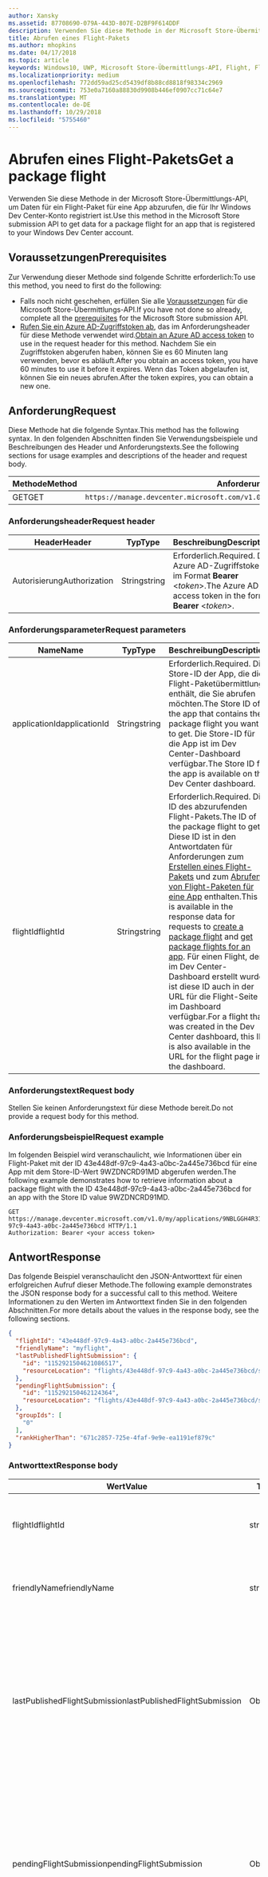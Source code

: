 ```yaml
---
author: Xansky
ms.assetid: 87708690-079A-443D-807E-D2BF9F614DDF
description: Verwenden Sie diese Methode in der Microsoft Store-Übermittlungs-API, um Daten für ein Flight-Paket für eine App abzurufen, die für Ihr Windows Dev Center-Konto registriert ist.
title: Abrufen eines Flight-Pakets
ms.author: mhopkins
ms.date: 04/17/2018
ms.topic: article
keywords: Windows10, UWP, Microsoft Store-Übermittlungs-API, Flight, Flight-Pakete
ms.localizationpriority: medium
ms.openlocfilehash: 772dd59ad25cd5439df8b88cd8818f98334c2969
ms.sourcegitcommit: 753e0a7160a88830d9908b446ef0907cc71c64e7
ms.translationtype: MT
ms.contentlocale: de-DE
ms.lasthandoff: 10/29/2018
ms.locfileid: "5755460"
---
```

# <a name="get-a-package-flight"></a><span data-ttu-id="2fbb5-104">Abrufen eines Flight-Pakets</span><span class="sxs-lookup"><span data-stu-id="2fbb5-104">Get a package flight</span></span>

<span data-ttu-id="2fbb5-105">Verwenden Sie diese Methode in der Microsoft Store-Übermittlungs-API, um Daten für ein Flight-Paket für eine App abzurufen, die für Ihr Windows Dev Center-Konto registriert ist.</span><span class="sxs-lookup"><span data-stu-id="2fbb5-105">Use this method in the Microsoft Store submission API to get data for a package flight for an app that is registered to your Windows Dev Center account.</span></span>

## <a name="prerequisites"></a><span data-ttu-id="2fbb5-106">Voraussetzungen</span><span class="sxs-lookup"><span data-stu-id="2fbb5-106">Prerequisites</span></span>

<span data-ttu-id="2fbb5-107">Zur Verwendung dieser Methode sind folgende Schritte erforderlich:</span><span class="sxs-lookup"><span data-stu-id="2fbb5-107">To use this method, you need to first do the following:</span></span>

* <span data-ttu-id="2fbb5-108">Falls noch nicht geschehen, erfüllen Sie alle [Voraussetzungen](create-and-manage-submissions-using-windows-store-services.md#prerequisites) für die Microsoft Store-Übermittlungs-API.</span><span class="sxs-lookup"><span data-stu-id="2fbb5-108">If you have not done so already, complete all the [prerequisites](create-and-manage-submissions-using-windows-store-services.md#prerequisites) for the Microsoft Store submission API.</span></span>
* <span data-ttu-id="2fbb5-109">[Rufen Sie ein Azure AD-Zugriffstoken ab](create-and-manage-submissions-using-windows-store-services.md#obtain-an-azure-ad-access-token), das im Anforderungsheader für diese Methode verwendet wird.</span><span class="sxs-lookup"><span data-stu-id="2fbb5-109">[Obtain an Azure AD access token](create-and-manage-submissions-using-windows-store-services.md#obtain-an-azure-ad-access-token) to use in the request header for this method.</span></span> <span data-ttu-id="2fbb5-110">Nachdem Sie ein Zugriffstoken abgerufen haben, können Sie es 60 Minuten lang verwenden, bevor es abläuft.</span><span class="sxs-lookup"><span data-stu-id="2fbb5-110">After you obtain an access token, you have 60 minutes to use it before it expires.</span></span> <span data-ttu-id="2fbb5-111">Wenn das Token abgelaufen ist, können Sie ein neues abrufen.</span><span class="sxs-lookup"><span data-stu-id="2fbb5-111">After the token expires, you can obtain a new one.</span></span>

## <a name="request"></a><span data-ttu-id="2fbb5-112">Anforderung</span><span class="sxs-lookup"><span data-stu-id="2fbb5-112">Request</span></span>

<span data-ttu-id="2fbb5-113">Diese Methode hat die folgende Syntax.</span><span class="sxs-lookup"><span data-stu-id="2fbb5-113">This method has the following syntax.</span></span> <span data-ttu-id="2fbb5-114">In den folgenden Abschnitten finden Sie Verwendungsbeispiele und Beschreibungen des Header und Anforderungstexts.</span><span class="sxs-lookup"><span data-stu-id="2fbb5-114">See the following sections for usage examples and descriptions of the header and request body.</span></span>

| <span data-ttu-id="2fbb5-115">Methode</span><span class="sxs-lookup"><span data-stu-id="2fbb5-115">Method</span></span> | <span data-ttu-id="2fbb5-116">Anforderungs-URI</span><span class="sxs-lookup"><span data-stu-id="2fbb5-116">Request URI</span></span>                                                      |
|--------|------------------------------------------------------------------|
| <span data-ttu-id="2fbb5-117">GET</span><span class="sxs-lookup"><span data-stu-id="2fbb5-117">GET</span></span>    | ```https://manage.devcenter.microsoft.com/v1.0/my/applications/{applicationId}/flights/{flightId}``` |


### <a name="request-header"></a><span data-ttu-id="2fbb5-118">Anforderungsheader</span><span class="sxs-lookup"><span data-stu-id="2fbb5-118">Request header</span></span>

| <span data-ttu-id="2fbb5-119">Header</span><span class="sxs-lookup"><span data-stu-id="2fbb5-119">Header</span></span>        | <span data-ttu-id="2fbb5-120">Typ</span><span class="sxs-lookup"><span data-stu-id="2fbb5-120">Type</span></span>   | <span data-ttu-id="2fbb5-121">Beschreibung</span><span class="sxs-lookup"><span data-stu-id="2fbb5-121">Description</span></span>                                                                 |
|---------------|--------|-----------------------------------------------------------------------------|
| <span data-ttu-id="2fbb5-122">Autorisierung</span><span class="sxs-lookup"><span data-stu-id="2fbb5-122">Authorization</span></span> | <span data-ttu-id="2fbb5-123">String</span><span class="sxs-lookup"><span data-stu-id="2fbb5-123">string</span></span> | <span data-ttu-id="2fbb5-124">Erforderlich.</span><span class="sxs-lookup"><span data-stu-id="2fbb5-124">Required.</span></span> <span data-ttu-id="2fbb5-125">Das Azure AD-Zugriffstoken im Format **Bearer** &lt;*token*&gt;.</span><span class="sxs-lookup"><span data-stu-id="2fbb5-125">The Azure AD access token in the form **Bearer** &lt;*token*&gt;.</span></span> |


### <a name="request-parameters"></a><span data-ttu-id="2fbb5-126">Anforderungsparameter</span><span class="sxs-lookup"><span data-stu-id="2fbb5-126">Request parameters</span></span>

| <span data-ttu-id="2fbb5-127">Name</span><span class="sxs-lookup"><span data-stu-id="2fbb5-127">Name</span></span>        | <span data-ttu-id="2fbb5-128">Typ</span><span class="sxs-lookup"><span data-stu-id="2fbb5-128">Type</span></span>   | <span data-ttu-id="2fbb5-129">Beschreibung</span><span class="sxs-lookup"><span data-stu-id="2fbb5-129">Description</span></span>                                                                 |
|---------------|--------|-----------------------------------------------------------------------------|
| <span data-ttu-id="2fbb5-130">applicationId</span><span class="sxs-lookup"><span data-stu-id="2fbb5-130">applicationId</span></span> | <span data-ttu-id="2fbb5-131">String</span><span class="sxs-lookup"><span data-stu-id="2fbb5-131">string</span></span> | <span data-ttu-id="2fbb5-132">Erforderlich.</span><span class="sxs-lookup"><span data-stu-id="2fbb5-132">Required.</span></span> <span data-ttu-id="2fbb5-133">Die Store-ID der App, die die Flight-Paketübermittlung enthält, die Sie abrufen möchten.</span><span class="sxs-lookup"><span data-stu-id="2fbb5-133">The Store ID of the app that contains the package flight you want to get.</span></span> <span data-ttu-id="2fbb5-134">Die Store-ID für die App ist im Dev Center-Dashboard verfügbar.</span><span class="sxs-lookup"><span data-stu-id="2fbb5-134">The Store ID for the app is available on the Dev Center dashboard.</span></span>  |
| <span data-ttu-id="2fbb5-135">flightId</span><span class="sxs-lookup"><span data-stu-id="2fbb5-135">flightId</span></span> | <span data-ttu-id="2fbb5-136">String</span><span class="sxs-lookup"><span data-stu-id="2fbb5-136">string</span></span> | <span data-ttu-id="2fbb5-137">Erforderlich.</span><span class="sxs-lookup"><span data-stu-id="2fbb5-137">Required.</span></span> <span data-ttu-id="2fbb5-138">Die ID des abzurufenden Flight-Pakets.</span><span class="sxs-lookup"><span data-stu-id="2fbb5-138">The ID of the package flight to get.</span></span> <span data-ttu-id="2fbb5-139">Diese ID ist in den Antwortdaten für Anforderungen zum [Erstellen eines Flight-Pakets](create-a-flight.md) und zum [Abrufen von Flight-Paketen für eine App](get-flights-for-an-app.md) enthalten.</span><span class="sxs-lookup"><span data-stu-id="2fbb5-139">This ID is available in the response data for requests to [create a package flight](create-a-flight.md) and [get package flights for an app](get-flights-for-an-app.md).</span></span> <span data-ttu-id="2fbb5-140">Für einen Flight, der im Dev Center-Dashboard erstellt wurde, ist diese ID auch in der URL für die Flight-Seite im Dashboard verfügbar.</span><span class="sxs-lookup"><span data-stu-id="2fbb5-140">For a flight that was created in the Dev Center dashboard, this ID is also available in the URL for the flight page in the dashboard.</span></span>  |


### <a name="request-body"></a><span data-ttu-id="2fbb5-141">Anforderungstext</span><span class="sxs-lookup"><span data-stu-id="2fbb5-141">Request body</span></span>

<span data-ttu-id="2fbb5-142">Stellen Sie keinen Anforderungstext für diese Methode bereit.</span><span class="sxs-lookup"><span data-stu-id="2fbb5-142">Do not provide a request body for this method.</span></span>

### <a name="request-example"></a><span data-ttu-id="2fbb5-143">Anforderungsbeispiel</span><span class="sxs-lookup"><span data-stu-id="2fbb5-143">Request example</span></span>

<span data-ttu-id="2fbb5-144">Im folgenden Beispiel wird veranschaulicht, wie Informationen über ein Flight-Paket mit der ID 43e448df-97c9-4a43-a0bc-2a445e736bcd für eine App mit dem Store-ID-Wert 9WZDNCRD91MD abgerufen werden.</span><span class="sxs-lookup"><span data-stu-id="2fbb5-144">The following example demonstrates how to retrieve information about a package flight with the ID 43e448df-97c9-4a43-a0bc-2a445e736bcd for an app with the Store ID value 9WZDNCRD91MD.</span></span>

```
GET https://manage.devcenter.microsoft.com/v1.0/my/applications/9NBLGGH4R315/flights/43e448df-97c9-4a43-a0bc-2a445e736bcd HTTP/1.1
Authorization: Bearer <your access token>
```

## <a name="response"></a><span data-ttu-id="2fbb5-145">Antwort</span><span class="sxs-lookup"><span data-stu-id="2fbb5-145">Response</span></span>

<span data-ttu-id="2fbb5-146">Das folgende Beispiel veranschaulicht den JSON-Antworttext für einen erfolgreichen Aufruf dieser Methode.</span><span class="sxs-lookup"><span data-stu-id="2fbb5-146">The following example demonstrates the JSON response body for a successful call to this method.</span></span> <span data-ttu-id="2fbb5-147">Weitere Informationen zu den Werten im Antworttext finden Sie in den folgenden Abschnitten.</span><span class="sxs-lookup"><span data-stu-id="2fbb5-147">For more details about the values in the response body, see the following sections.</span></span>

```json
{
  "flightId": "43e448df-97c9-4a43-a0bc-2a445e736bcd",
  "friendlyName": "myflight",
  "lastPublishedFlightSubmission": {
    "id": "1152921504621086517",
    "resourceLocation": "flights/43e448df-97c9-4a43-a0bc-2a445e736bcd/submissions/1152921504621086517"
  },
  "pendingFlightSubmission": {
    "id": "115292150462124364",
    "resourceLocation": "flights/43e448df-97c9-4a43-a0bc-2a445e736bcd/submissions/1152921504621243647"
  },
  "groupIds": [
    "0"
  ],
  "rankHigherThan": "671c2857-725e-4faf-9e9e-ea1191ef879c"
}
```

### <a name="response-body"></a><span data-ttu-id="2fbb5-148">Antworttext</span><span class="sxs-lookup"><span data-stu-id="2fbb5-148">Response body</span></span>

| <span data-ttu-id="2fbb5-149">Wert</span><span class="sxs-lookup"><span data-stu-id="2fbb5-149">Value</span></span>      | <span data-ttu-id="2fbb5-150">Typ</span><span class="sxs-lookup"><span data-stu-id="2fbb5-150">Type</span></span>   | <span data-ttu-id="2fbb5-151">Beschreibung</span><span class="sxs-lookup"><span data-stu-id="2fbb5-151">Description</span></span>                                                                                                                                                                                                                                                                         |
|------------|--------|----------------------------------------------------------------------------------------------------------------------------------------------------------------------------------------------------------------------------------------------------------------------------------------|
| <span data-ttu-id="2fbb5-152">flightId</span><span class="sxs-lookup"><span data-stu-id="2fbb5-152">flightId</span></span>            | <span data-ttu-id="2fbb5-153">string</span><span class="sxs-lookup"><span data-stu-id="2fbb5-153">string</span></span>  | <span data-ttu-id="2fbb5-154">Die ID für das Flight-Paket.</span><span class="sxs-lookup"><span data-stu-id="2fbb5-154">The ID for the package flight.</span></span> <span data-ttu-id="2fbb5-155">Dieser Wert wird von Dev Center bereitgestellt.</span><span class="sxs-lookup"><span data-stu-id="2fbb5-155">This value is supplied by Dev Center.</span></span>  |
| <span data-ttu-id="2fbb5-156">friendlyName</span><span class="sxs-lookup"><span data-stu-id="2fbb5-156">friendlyName</span></span>           | <span data-ttu-id="2fbb5-157">string</span><span class="sxs-lookup"><span data-stu-id="2fbb5-157">string</span></span>  | <span data-ttu-id="2fbb5-158">Der Name des Flight-Pakets nach Vorgabe des Entwicklers.</span><span class="sxs-lookup"><span data-stu-id="2fbb5-158">The name of the package flight, as specified by the developer.</span></span>   |  
| <span data-ttu-id="2fbb5-159">lastPublishedFlightSubmission</span><span class="sxs-lookup"><span data-stu-id="2fbb5-159">lastPublishedFlightSubmission</span></span>       | <span data-ttu-id="2fbb5-160">Objekt</span><span class="sxs-lookup"><span data-stu-id="2fbb5-160">object</span></span> | <span data-ttu-id="2fbb5-161">Ein Objekt, das Informationen über die letzte veröffentlichte Übermittlung für das Flight-Paket enthält.</span><span class="sxs-lookup"><span data-stu-id="2fbb5-161">An object that provides information about the last published submission for the package flight.</span></span> <span data-ttu-id="2fbb5-162">Weitere Informationen finden Sie unten im Abschnitt [Übermittlungsobjekt](#submission_object).</span><span class="sxs-lookup"><span data-stu-id="2fbb5-162">For more information, see the [Submission object](#submission_object) section below.</span></span>  |
| <span data-ttu-id="2fbb5-163">pendingFlightSubmission</span><span class="sxs-lookup"><span data-stu-id="2fbb5-163">pendingFlightSubmission</span></span>        | <span data-ttu-id="2fbb5-164">Objekt</span><span class="sxs-lookup"><span data-stu-id="2fbb5-164">object</span></span>  |  <span data-ttu-id="2fbb5-165">Ein Objekt, das Informationen über die aktuell ausstehende Übermittlung für das Flight-Paket enthält.</span><span class="sxs-lookup"><span data-stu-id="2fbb5-165">An object that provides information about the current pending submission for the package flight.</span></span> <span data-ttu-id="2fbb5-166">Weitere Informationen finden Sie unten im Abschnitt [Übermittlungsobjekt](#submission_object).</span><span class="sxs-lookup"><span data-stu-id="2fbb5-166">For more information, see the [Submission object](#submission_object) section below.</span></span>  |   
| <span data-ttu-id="2fbb5-167">groupIds</span><span class="sxs-lookup"><span data-stu-id="2fbb5-167">groupIds</span></span>           | <span data-ttu-id="2fbb5-168">array</span><span class="sxs-lookup"><span data-stu-id="2fbb5-168">array</span></span>  | <span data-ttu-id="2fbb5-169">Ein Array von Zeichenfolgen, die die IDs der Test-Flight-Gruppen enthalten, die dem Flight-Paket zugeordnet sind.</span><span class="sxs-lookup"><span data-stu-id="2fbb5-169">An array of strings that contain the IDs of the flight groups that are associated with the package flight.</span></span> <span data-ttu-id="2fbb5-170">Weitere Informationen zu Test-Flight-Gruppen finden Sie unter [Flight-Pakete](https://msdn.microsoft.com/windows/uwp/publish/package-flights).</span><span class="sxs-lookup"><span data-stu-id="2fbb5-170">For more information about flight groups, see [Package flights](https://msdn.microsoft.com/windows/uwp/publish/package-flights).</span></span>   |
| <span data-ttu-id="2fbb5-171">rankHigherThan</span><span class="sxs-lookup"><span data-stu-id="2fbb5-171">rankHigherThan</span></span>           | <span data-ttu-id="2fbb5-172">string</span><span class="sxs-lookup"><span data-stu-id="2fbb5-172">string</span></span>  | <span data-ttu-id="2fbb5-173">Der Anzeigename des Flight-Pakets, das den unmittelbar niedrigeren Rang als das aktuelle Flight-Paket erhält.</span><span class="sxs-lookup"><span data-stu-id="2fbb5-173">The friendly name of the package flight that is ranked immediately lower than the current package flight.</span></span> <span data-ttu-id="2fbb5-174">Weitere Informationen zur Bewertung von Test-Flight-Gruppen finden Sie unter [Flight-Pakete](https://msdn.microsoft.com/windows/uwp/publish/package-flights).</span><span class="sxs-lookup"><span data-stu-id="2fbb5-174">For more information about ranking flight groups, see [Package flights](https://msdn.microsoft.com/windows/uwp/publish/package-flights).</span></span>  |


<span id="submission_object" />

### <a name="submission-object"></a><span data-ttu-id="2fbb5-175">Übermittlungsobjekt</span><span class="sxs-lookup"><span data-stu-id="2fbb5-175">Submission object</span></span>

<span data-ttu-id="2fbb5-176">Die Werte *LastPublishedFlightSubmission* und *PendingFlightSubmission* im Antworttext enthalten Objekte mit Ressourceninformationen über eine Übermittlung für das Flight-Paket.</span><span class="sxs-lookup"><span data-stu-id="2fbb5-176">The *lastPublishedFlightSubmission* and *pendingFlightSubmission* values in the response body contain objects that provide resource information about a submission for the package flight.</span></span> <span data-ttu-id="2fbb5-177">Diese Objekte enthalten folgende Werte.</span><span class="sxs-lookup"><span data-stu-id="2fbb5-177">These objects have the following values.</span></span>

| <span data-ttu-id="2fbb5-178">Wert</span><span class="sxs-lookup"><span data-stu-id="2fbb5-178">Value</span></span>           | <span data-ttu-id="2fbb5-179">Typ</span><span class="sxs-lookup"><span data-stu-id="2fbb5-179">Type</span></span>    | <span data-ttu-id="2fbb5-180">Beschreibung</span><span class="sxs-lookup"><span data-stu-id="2fbb5-180">Description</span></span>                                                                                                                                                                                                                          |
|-----------------|---------|--------------------------------------------------------------------------------------------------------------------------------------------------------------------------------------------------------------------------------------|
| <span data-ttu-id="2fbb5-181">id</span><span class="sxs-lookup"><span data-stu-id="2fbb5-181">id</span></span>            | <span data-ttu-id="2fbb5-182">string</span><span class="sxs-lookup"><span data-stu-id="2fbb5-182">string</span></span>  | <span data-ttu-id="2fbb5-183">Die ID der Übermittlung.</span><span class="sxs-lookup"><span data-stu-id="2fbb5-183">The ID of the submission.</span></span>    |
| <span data-ttu-id="2fbb5-184">resourceLocation</span><span class="sxs-lookup"><span data-stu-id="2fbb5-184">resourceLocation</span></span>   | <span data-ttu-id="2fbb5-185">string</span><span class="sxs-lookup"><span data-stu-id="2fbb5-185">string</span></span>  | <span data-ttu-id="2fbb5-186">Ein relativer Pfad, den Sie an den Basisanforderungs-URI ```https://manage.devcenter.microsoft.com/v1.0/my/``` anfügen können, um die vollständigen Daten für die Übermittlung abzurufen.</span><span class="sxs-lookup"><span data-stu-id="2fbb5-186">A relative path that you can append to the base ```https://manage.devcenter.microsoft.com/v1.0/my/``` request URI to retrieve the complete data for the submission.</span></span>               |


## <a name="error-codes"></a><span data-ttu-id="2fbb5-187">Fehlercodes</span><span class="sxs-lookup"><span data-stu-id="2fbb5-187">Error codes</span></span>

<span data-ttu-id="2fbb5-188">Wenn die Anforderung nicht erfolgreich abgeschlossen werden kann, enthält die Antwort einen der folgenden HTTP-Fehlercodes.</span><span class="sxs-lookup"><span data-stu-id="2fbb5-188">If the request cannot be successfully completed, the response will contain one of the following HTTP error codes.</span></span>

| <span data-ttu-id="2fbb5-189">Fehlercode</span><span class="sxs-lookup"><span data-stu-id="2fbb5-189">Error code</span></span> |  <span data-ttu-id="2fbb5-190">Beschreibung</span><span class="sxs-lookup"><span data-stu-id="2fbb5-190">Description</span></span>     |
|--------|---------------------  |
| <span data-ttu-id="2fbb5-191">400</span><span class="sxs-lookup"><span data-stu-id="2fbb5-191">400</span></span>  | <span data-ttu-id="2fbb5-192">Die Anforderung ist ungültig.</span><span class="sxs-lookup"><span data-stu-id="2fbb5-192">The request is invalid.</span></span> |
| <span data-ttu-id="2fbb5-193">404</span><span class="sxs-lookup"><span data-stu-id="2fbb5-193">404</span></span>  | <span data-ttu-id="2fbb5-194">Das angegebene Flight-Paket konnte nicht gefunden werden.</span><span class="sxs-lookup"><span data-stu-id="2fbb5-194">The specified package flight could not be found.</span></span>   |   
| <span data-ttu-id="2fbb5-195">409</span><span class="sxs-lookup"><span data-stu-id="2fbb5-195">409</span></span>  | <span data-ttu-id="2fbb5-196">Die App verwendet eine Dev Center-Dashboard-Funktion, die [derzeit nicht von der Microsoft Store-Übermittlungs-API unterstützt wird](create-and-manage-submissions-using-windows-store-services.md#not_supported).</span><span class="sxs-lookup"><span data-stu-id="2fbb5-196">The app uses a Dev Center dashboard feature that is [currently not supported by the Microsoft Store submission API](create-and-manage-submissions-using-windows-store-services.md#not_supported).</span></span> |                                                                                                 


## <a name="related-topics"></a><span data-ttu-id="2fbb5-197">Verwandte Themen</span><span class="sxs-lookup"><span data-stu-id="2fbb5-197">Related topics</span></span>

* [<span data-ttu-id="2fbb5-198">Erstellen und Verwalten von Übermittlungen mit Microsoft Store-Diensten</span><span class="sxs-lookup"><span data-stu-id="2fbb5-198">Create and manage submissions using Microsoft Store services</span></span>](create-and-manage-submissions-using-windows-store-services.md)
* [<span data-ttu-id="2fbb5-199">Erstellen eines Flight-Pakets</span><span class="sxs-lookup"><span data-stu-id="2fbb5-199">Create a package flight</span></span>](create-a-flight.md)
* [<span data-ttu-id="2fbb5-200">Löschen eines Flight-Pakets</span><span class="sxs-lookup"><span data-stu-id="2fbb5-200">Delete a package flight</span></span>](delete-a-flight.md)
